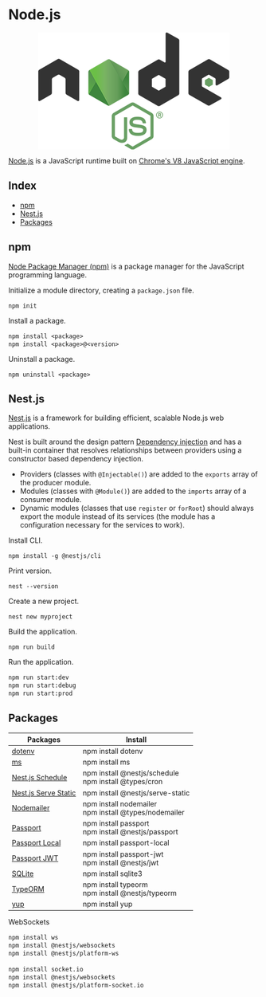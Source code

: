 # Node.js

<p align="center"><img align="center" src="nodejs.png"></p>

[Node.js](https://nodejs.org/) is a JavaScript runtime built on [Chrome's V8 JavaScript engine](https://v8.dev/).

## Index

* [npm](#npm)
* [Nest.js](#nestjs)
* [Packages](#packages)

## npm

[Node Package Manager (npm)](https://www.npmjs.com/) is a package manager for the JavaScript programming language.

Initialize a module directory, creating a `package.json` file.
```
npm init
```

Install a package.
```
npm install <package>
npm install <package>@<version>
```

Uninstall a package.
```
npm uninstall <package>
```

## Nest.js

[Nest.js](https://nestjs.com/) is a framework for building efficient, scalable Node.js web applications.

Nest is built around the design pattern [Dependency injection](https://en.wikipedia.org/wiki/Dependency_injection) and has a built-in container that resolves relationships between providers using a constructor based dependency injection.
* Providers (classes with `@Injectable()`) are added to the `exports` array of the producer module.
* Modules (classes with `@Module()`) are added to the `imports` array of a consumer module.
* Dynamic modules (classes that use `register` or `forRoot`) should always export the module instead of its services (the module has a configuration necessary for the services to work).

Install CLI.
```
npm install -g @nestjs/cli
```

Print version.
```
nest --version
```

Create a new project.
```
nest new myproject
```

Build the application.
```
npm run build
```

Run the application.
```
npm run start:dev
npm run start:debug
npm run start:prod
```

## Packages

| Packages                                                                   | Install                                                 |
|----------------------------------------------------------------------------|---------------------------------------------------------|
| [dotenv](https://github.com/motdotla/dotenv)                               | npm install dotenv                                      |
| [ms](https://github.com/vercel/ms)                                         | npm install ms                                          |
| [Nest.js Schedule](https://www.npmjs.com/package/@nestjs/schedule)         | npm install @nestjs/schedule<br>npm install @types/cron |
| [Nest.js Serve Static](https://www.npmjs.com/package/@nestjs/serve-static) | npm install @nestjs/serve-static                        |
| [Nodemailer](https://github.com/nodemailer/nodemailer)                     | npm install nodemailer<br>npm install @types/nodemailer |
| [Passport](https://github.com/jaredhanson/passport)                        | npm install passport<br>npm install @nestjs/passport    |
| [Passport Local](https://github.com/jaredhanson/passport-local)            | npm install passport-local                              |
| [Passport JWT](https://github.com/mikenicholson/passport-jwt)              | npm install passport-jwt<br>npm install @nestjs/jwt     |
| [SQLite](https://github.com/mapbox/node-sqlite3)                           | npm install sqlite3                                     |
| [TypeORM](https://github.com/typeorm/typeorm)                              | npm install typeorm<br>npm install @nestjs/typeorm      |
| [yup](https://github.com/jquense/yup)                                      | npm install yup                                         |

WebSockets
```
npm install ws
npm install @nestjs/websockets
npm install @nestjs/platform-ws

npm install socket.io
npm install @nestjs/websockets
npm install @nestjs/platform-socket.io
```
